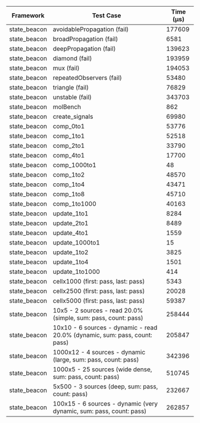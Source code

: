 | Framework | Test Case | Time (μs) |
| --- | --- | --- |
| state_beacon | avoidablePropagation (fail) | 177609 |
| state_beacon | broadPropagation (fail) | 6581 |
| state_beacon | deepPropagation (fail) | 139623 |
| state_beacon | diamond (fail) | 193959 |
| state_beacon | mux (fail) | 194053 |
| state_beacon | repeatedObservers (fail) | 53480 |
| state_beacon | triangle (fail) | 76829 |
| state_beacon | unstable (fail) | 343703 |
| state_beacon | molBench | 862 |
| state_beacon | create_signals | 69980 |
| state_beacon | comp_0to1 | 53776 |
| state_beacon | comp_1to1 | 52518 |
| state_beacon | comp_2to1 | 33790 |
| state_beacon | comp_4to1 | 17700 |
| state_beacon | comp_1000to1 | 48 |
| state_beacon | comp_1to2 | 48570 |
| state_beacon | comp_1to4 | 43471 |
| state_beacon | comp_1to8 | 45710 |
| state_beacon | comp_1to1000 | 40163 |
| state_beacon | update_1to1 | 8284 |
| state_beacon | update_2to1 | 8489 |
| state_beacon | update_4to1 | 1559 |
| state_beacon | update_1000to1 | 15 |
| state_beacon | update_1to2 | 3825 |
| state_beacon | update_1to4 | 1501 |
| state_beacon | update_1to1000 | 414 |
| state_beacon | cellx1000 (first: pass, last: pass) | 5343 |
| state_beacon | cellx2500 (first: pass, last: pass) | 20028 |
| state_beacon | cellx5000 (first: pass, last: pass) | 59387 |
| state_beacon | 10x5 - 2 sources - read 20.0% (simple, sum: pass, count: pass) | 258444 |
| state_beacon | 10x10 - 6 sources - dynamic - read 20.0% (dynamic, sum: pass, count: pass) | 205847 |
| state_beacon | 1000x12 - 4 sources - dynamic (large, sum: pass, count: pass) | 342396 |
| state_beacon | 1000x5 - 25 sources (wide dense, sum: pass, count: pass) | 510745 |
| state_beacon | 5x500 - 3 sources (deep, sum: pass, count: pass) | 232667 |
| state_beacon | 100x15 - 6 sources - dynamic (very dynamic, sum: pass, count: pass) | 262857 |

